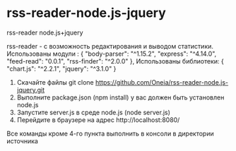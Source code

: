 # rss-reader-node.js-jquery
rss-reader node.js+jquery

rss-reader - с возможность редактирования и выводом статистики.
Использованы модули : {
    "body-parser": "^1.15.2",
    "express": "^4.14.0",
    "feed-read": "0.0.1",
    "rss-finder": "^2.0.0"
    },
Использованы библиотеки: {
    "chart.js": "^2.2.1",
    "jquery": "^3.1.0"
}

1. Скачайте файлы git clone https://github.com/Oneia/rss-reader-node.js-jquery.git
2. Выполните package.json (npm install) у вас должен быть установлен node.js
3. Запустите server.js в среде node.js (node server.js)
4. Перейдите в браузере на адрес http://localhost:8080/

Все команды кроме 4-го пункта выполнить в консоли в директории источника
